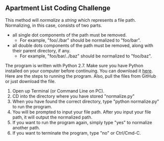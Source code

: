 Apartment List Coding Challenge
-------------------------------

This method will *normalize* a *string* which represents a file path. Normalizing, in this case, consists of two parts.
* all single dot components of the path must be removed.  
    * For example, "foo/./bar" should be normalized to "foo/bar".
* all double dots components of the path must be removed, along with their parent directory, if any.  
    * For example, "foo/bar/../baz" should be normalized to "foo/baz".


The program is written with Python 2.7. Make sure you have Python installed on your computer before continuing. You can download it [here](http://www.python.org/download/). Here are the steps to running the program. Also, pull the files from GitHub or just download the file.
1. Open up Terminal (or Command Line on PC).
2. CD into the directory where you have stored "normalize.py"
3. When you have found the correct directory, type "python normalize.py" to run the program.
4. You will be prompted to input your file path. After you input your file path, it will output the normalized path.
5. If you want to run the program again, simply type "yes" to normalize another path.
6. If you want to terminate the program, type "no" or Ctrl/Cmd-C.


